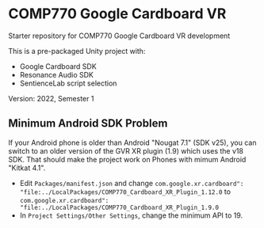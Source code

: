 # COMP770 Google Cardboard VR

Starter repository for COMP770 Google Cardboard VR development

This is a pre-packaged Unity project with:

- Google Cardboard SDK
- Resonance Audio SDK
- SentienceLab script selection

Version: 2022, Semester 1

## Minimum Android SDK Problem

If your Android phone is older than Android "Nougat 7.1" (SDK v25), you can switch to an older version of the GVR XR plugin (1.9) which uses the v18 SDK. That should make the project work on Phones with mimum Android "Kitkat 4.1".

- Edit `Packages/manifest.json` and change `com.google.xr.cardboard": "file:../LocalPackages/COMP770_Cardboard_XR_Plugin_1.12.0` to `com.google.xr.cardboard": "file:../LocalPackages/COMP770_Cardboard_XR_Plugin_1.9.0`
- In `Project Settings/Other Settings`, change the minimum API to 19.
